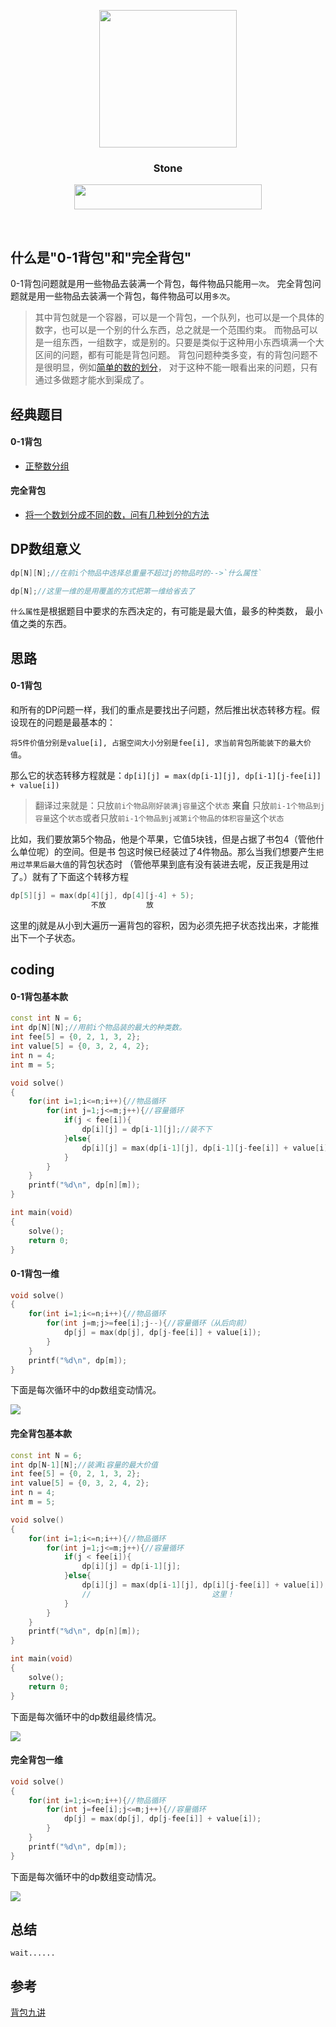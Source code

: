 <p align="center">
  <a href="http://shallweitalk.com">
    <img src="https://raw.githubusercontent.com/Haut-Stone/ACM/master/photos/me.png" width=220 height=220>
  </a>
  <h3 align="center">Stone</h3>
  <p align="center">
    <a href="http://shallweitalk.com">
      <img src="https://raw.githubusercontent.com/Haut-Stone/ACM/master/photos/CodeChangeWorld.png" width=300 height=40>
    </a>
  </p>
</p>
<br>


## 什么是"0-1背包"和"完全背包"

0-1背包问题就是用一些物品去装满一个背包，每件物品只能用`一次`。
完全背包问题就是用一些物品去装满一个背包，每件物品可以用`多次`。

>其中背包就是一个容器，可以是一个背包，一个队列，也可以是一个具体的数字，也可以是一个别的什么东西，总之就是一个范围约束。
而物品可以是一组东西，一组数字，或是别的。只要是类似于这种用小东西填满一个大区间的问题，都有可能是背包问题。
背包问题种类多变，有的背包问题不是很明显，例如[简单的数的划分](http://cxsjsxmooc.openjudge.cn/2017t2summerw3/2/)，
对于这种不能一眼看出来的问题，只有通过多做题才能水到渠成了。

## 经典题目

#### 0-1背包
- [正整数分组](https://www.51nod.com/onlineJudge/questionCode.html#!problemId=1007)

#### 完全背包
- [将一个数划分成不同的数，问有几种划分的方法](http://cxsjsxmooc.openjudge.cn/2017t2summerw3/2/)

## DP数组意义

```cpp
dp[N][N];//在前i个物品中选择总重量不超过j的物品时的-->`什么属性`

dp[N];//这里一维的是用覆盖的方式把第一维给省去了
```

`什么属性`是根据题目中要求的东西决定的，有可能是最大值，最多的种类数， 最小值之类的东西。

## 思路

#### 0-1背包
和所有的DP问题一样，我们的重点是要找出子问题，然后推出状态转移方程。假设现在的问题是最基本的：

`将5件价值分别是value[i], 占据空间大小分别是fee[i], 求当前背包所能装下的最大价值`。

那么它的状态转移方程就是：`dp[i][j] = max(dp[i-1][j], dp[i-1][j-fee[i]] + value[i])`

>翻译过来就是：只放`前i个物品刚好装满j容量`这个`状态` **来自** 只放`前i-1个物品到j容量`这个`状态`或者只放`前i-1个物品到j减第i个物品的体积容量`这个`状态`

比如，我们要放第5个物品，他是个苹果，它值5块钱，但是占据了书包4（管他什么单位呢）的空间。但是书
包这时候已经装过了4件物品。那么当我们想要产生`把用过苹果后最大值`的背包状态时
（管他苹果到底有没有装进去呢，反正我是用过了。）就有了下面这个转移方程

```cpp
dp[5][j] = max(dp[4][j], dp[4][j-4] + 5);
                  不放         放
```
这里的j就是从小到大遍历一遍背包的容积，因为必须先把子状态找出来，才能推出下一个子状态。

## coding

#### 0-1背包基本款

```cpp
const int N = 6;
int dp[N][N];//用前i个物品装的最大的种类数。
int fee[5] = {0, 2, 1, 3, 2};
int value[5] = {0, 3, 2, 4, 2};
int n = 4;
int m = 5;

void solve()
{
    for(int i=1;i<=n;i++){//物品循环
        for(int j=1;j<=m;j++){//容量循环
            if(j < fee[i]){
                dp[i][j] = dp[i-1][j];//装不下
            }else{
                dp[i][j] = max(dp[i-1][j], dp[i-1][j-fee[i]] + value[i]);//装或不装
            }
        }
    }
    printf("%d\n", dp[n][m]);
}

int main(void)
{
    solve();
    return 0;
}
```
#### 0-1背包一维

```cpp
void solve()
{
    for(int i=1;i<=n;i++){//物品循环
        for(int j=m;j>=fee[i];j--){//容量循环（从后向前）
            dp[j] = max(dp[j], dp[j-fee[i]] + value[i]);
        }
    }
    printf("%d\n", dp[m]);
}
```
下面是每次循环中的dp数组变动情况。

![](photos/0-1背包一维.png)

#### 完全背包基本款

```cpp
const int N = 6;
int dp[N-1][N];//装满i容量的最大价值
int fee[5] = {0, 2, 1, 3, 2};
int value[5] = {0, 3, 2, 4, 2};
int n = 4;
int m = 5;

void solve()
{
    for(int i=1;i<=n;i++){//物品循环
        for(int j=1;j<=m;j++){//容量循环
            if(j < fee[i]){
                dp[i][j] = dp[i-1][j];
            }else{
                dp[i][j] = max(dp[i-1][j], dp[i][j-fee[i]] + value[i]);
                //                           这里！
            }
        }
    }
    printf("%d\n", dp[n][m]);
}

int main(void)
{
    solve();
    return 0;
}
```
下面是每次循环中的dp数组最终情况。

![](photos/完全背包基本款.png)

#### 完全背包一维

```cpp
void solve()
{
    for(int i=1;i<=n;i++){//物品循环
        for(int j=fee[i];j<=m;j++){//容量循环
            dp[j] = max(dp[j], dp[j-fee[i]] + value[i]);
        }
    }
    printf("%d\n", dp[m]);
}
```
下面是每次循环中的dp数组变动情况。

![](photos/完全背包一维.png)

## 总结

    wait...... 

## 参考
[背包九讲](http://love-oriented.com/pack/)